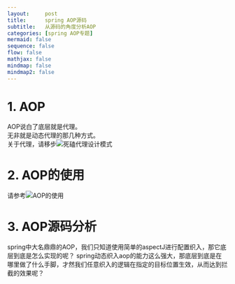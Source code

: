 ```yaml
---
layout:     post
title:      spring AOP源码
subtitle:   从源码的角度分析AOP
categories: [spring AOP专题]
mermaid: false
sequence: false
flow: false
mathjax: false
mindmap: false
mindmap2: false
---
```


# 1. AOP
AOP说白了底层就是代理。   
无非就是动态代理的那几种方式。   
关于代理，请移步![死磕代理设计模式](https://zhaoeh.github.io/myblog/2021/04/09/%E6%AD%BB%E7%A3%95%E4%BB%A3%E7%90%86%E8%AE%BE%E8%AE%A1%E6%A8%A1%E5%BC%8F/)   

# 2. AOP的使用
请参考![AOP的使用](https://zhaoeh.github.io/myblog/2021/08/05/AOP/)   

# 3. AOP源码分析
spring中大名鼎鼎的AOP，我们只知道使用简单的aspectJ进行配置织入，那它底层到底是怎么实现的呢？
spring动态织入aop的能力这么强大，那底层到底是在哪里做了什么手脚，才然我们任意织入的逻辑在指定的目标位置生效，从而达到拦截的效果呢？   

